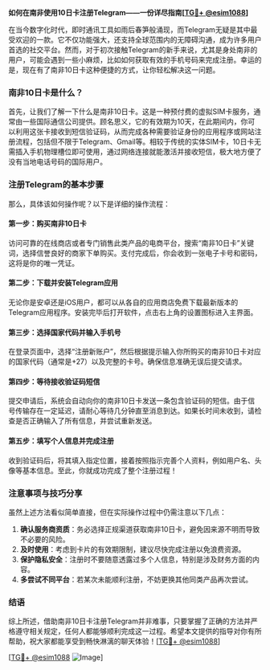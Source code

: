 **如何在南非使用10日卡注册Telegram——一份详尽指南[[TG💪+ @esim1088](https://t.me/s/esim1088)]**

在当今数字化时代，即时通讯工具如雨后春笋般涌现，而Telegram无疑是其中最受欢迎的一款。它不仅功能强大，还支持全球范围内的无障碍沟通，成为许多用户首选的社交平台。然而，对于初次接触Telegram的新手来说，尤其是身处南非的用户，可能会遇到一些小麻烦，比如如何获取有效的手机号码来完成注册。幸运的是，现在有了南非10日卡这种便捷的方式，让你轻松解决这一问题。

### 南非10日卡是什么？

首先，让我们了解一下什么是南非10日卡。这是一种预付费的虚拟SIM卡服务，通常由一些国际通信公司提供。顾名思义，它的有效期为10天，在此期间内，你可以利用这张卡接收到短信验证码，从而完成各种需要验证身份的应用程序或网站注册流程，包括但不限于Telegram、Gmail等。相较于传统的实体SIM卡，10日卡无需插入手机物理槽位即可使用，通过网络连接就能激活并接收短信，极大地方便了没有当地电话号码的国际用户。

### 注册Telegram的基本步骤

那么，具体该如何操作呢？以下是详细的操作流程：

#### 第一步：购买南非10日卡

访问可靠的在线商店或者专门销售此类产品的电商平台，搜索“南非10日卡”关键词，选择信誉良好的商家下单购买。支付完成后，你会收到一张电子卡号和密码，这将是你的唯一凭证。

#### 第二步：下载并安装Telegram应用

无论你是安卓还是iOS用户，都可以从各自的应用商店免费下载最新版本的Telegram应用程序。安装完毕后打开软件，点击右上角的设置图标进入主界面。

#### 第三步：选择国家代码并输入手机号

在登录页面中，选择“注册新账户”，然后根据提示输入你所购买的南非10日卡对应的国家代码（通常是+27）以及完整的卡号。确保信息准确无误后提交请求。

#### 第四步：等待接收验证码短信

提交申请后，系统会自动向你的南非10日卡发送一条包含验证码的短信。由于信号传输存在一定延迟，请耐心等待几分钟直至消息到达。如果长时间未收到，请检查是否正确输入了所有信息，并尝试重新发送。

#### 第五步：填写个人信息并完成注册

收到验证码后，将其填入指定位置，接着按照指示完善个人资料，例如用户名、头像等基本信息。至此，你就成功完成了整个注册过程！

### 注意事项与技巧分享

虽然上述方法看似简单直接，但在实际操作过程中仍需注意以下几点：

1. **确认服务商资质**：务必选择正规渠道获取南非10日卡，避免因来源不明而导致不必要的风险。
2. **及时使用**：考虑到卡片的有效期限制，建议尽快完成注册以免浪费资源。
3. **保护隐私安全**：注册时不要随意透露过多个人信息，特别是涉及财务方面的内容。
4. **多尝试不同平台**：若某次未能顺利注册，不妨更换其他同类产品再次尝试。

### 结语

综上所述，借助南非10日卡注册Telegram并非难事，只要掌握了正确的方法并严格遵守相关规定，任何人都能够顺利完成这一过程。希望本文提供的指导对你有所帮助，祝大家都能享受到畅快淋漓的聊天体验！[[TG💪+ @esim1088](https://t.me/s/esim1088)]

[[TG💪+ @esim1088](https://t.me/s/esim1088) ![Image](https://i.postimg.cc/4NQfJmqS/Snipaste-2025-05-13-00-14-12.png)]